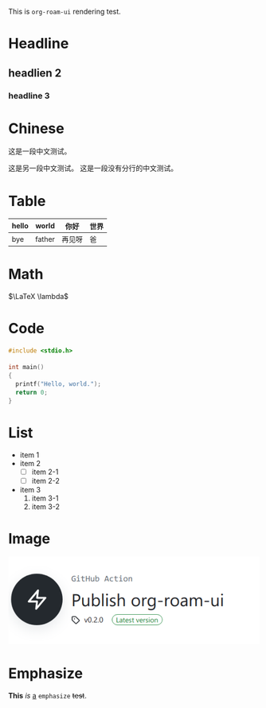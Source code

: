 This is `org-roam-ui` rendering test.

# Headline

## headlien 2

### headline 3

# Chinese

这是一段中文测试。

这是另一段中文测试。 这是一段没有分行的中文测试。

# Table

| hello | world  | 你好   | 世界 |
|-------|--------|--------|------|
| bye   | father | 再见呀 | 爸   |

# Math

$\LaTeX \lambda$

# Code

``` c
#include <stdio.h>

int main()
{
  printf("Hello, world.");
  return 0;
}
```

# List

- item 1
- item 2
  - [ ] item 2-1
  - [ ] item 2-2
- item 3
  1.  item 3-1
  2.  item 3-2

# Image

![](img/2024-03-16_16-20-14_screenshot.png)

# Emphasize

**This** *is* <u>a</u> `emphasize` ~~test~~.
